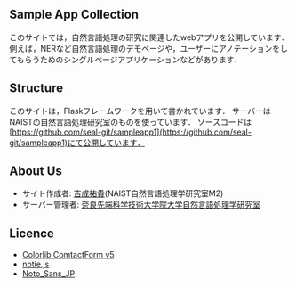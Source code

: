 ## Sample App Collection
このサイトでは，自然言語処理の研究に関連したwebアプリを公開しています．
例えば，NERなど自然言語処理のデモページや，ユーザーにアノテーションをしてもらうためのシングルページアプリケーションなどがあります．

## Structure
このサイトは，Flaskフレームワークを用いて書かれています．
サーバーはNAISTの自然言語処理研究室のものを使っています．
ソースコードは[https://github.com/seal-git/sampleapp1](https://github.com/seal-git/sampleapp1)にて公開しています．

## About Us
* サイト作成者: [吉成祐貴](https://naraiki.com)(NAIST自然言語処理学研究室M2)
* サーバー管理者: [奈良先端科学技術大学院大学自然言語処理学研究室](https://nlp.naist.jp/ja/)

## Licence
* [Colorlib ComtactForm v5](https://colorlib.com/wp/template/contact-form-v5/)
* [notie.js](https://github.com/jaredreich/notie)
* [Noto_Sans_JP](https://fonts.google.com/specimen/Noto+Sans+JP)